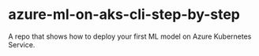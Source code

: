 # azure-ml-on-aks-cli-step-by-step
A repo that shows how to deploy your first ML model on Azure Kubernetes Service.
